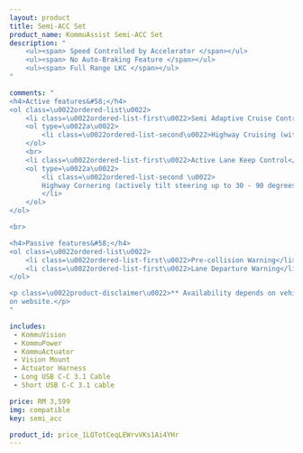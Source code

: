 ```yaml
---
layout: product
title: Semi-ACC Set
product_name: KommuAssist Semi-ACC Set
description: "
    <ul><span> Speed Controlled by Accelerator </span></ul>
    <ul><span> No Auto-Braking Feature </span></ul>
    <ul><span> Full Range LKC </span></ul>
"

comments: "
<h4>Active features&#58;</h4>
<ol class=\u0022ordered-list\u0022>
    <li class=\u0022ordered-list-first\u0022>Semi Adaptive Cruise Control</li>
    <ol type=\u0022a\u0022>
        <li class=\u0022ordered-list-second\u0022>Highway Cruising (with no auto-braking; system will stop accelerating when lead car is detected but cannot control brakes)</li>
    </ol>
    <br>
    <li class=\u0022ordered-list-first\u0022>Active Lane Keep Control</li>
    <ol type=\u0022a\u0022>
        <li class=\u0022ordered-list-second \u0022>
        Highway Cornering (actively tilt steering up to 30 - 90 degrees**)
        </li>
    </ol>
</ol>

<br>

<h4>Passive features&#58;</h4>
<ol class=\u0022ordered-list\u0022>
    <li class=\u0022ordered-list-first\u0022>Pre-collision Warning</li>
    <li class=\u0022ordered-list-first\u0022>Lane Departure Warning</li>
</ol>

<p class=\u0022product-disclaimer\u0022>** Availability depends on vehicle model, refer to supported car list
on website.</p>
"

includes: 
 - KommuVision 
 - KommuPower
 - KommuActuator
 - Vision Mount
 - Actuator Harness
 - Long USB C-C 3.1 Cable
 - Short USB C-C 3.1 cable

price: RM 3,599
img: compatible
key: semi_acc

product_id: price_1LQTotCeqLEWrvVKs1Ai4YHr
---
```

